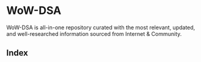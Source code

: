 # WoW-DSA
WoW-DSA is all-in-one repository curated with the most relevant, updated, and well-researched information sourced from Internet &amp; Community.

## Index
